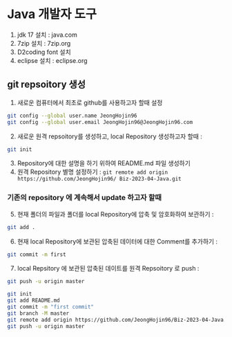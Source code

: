 # Java 개발자 도구 
1. jdk 17 설치 : java.com
2. 7zip 설치 : 7zip.org
3. D2coding font 설치
4. eclipse 설치 : eclipse.org

## git repsoitory 생성
1. 새로운 컴퓨터에서 최초로 github를 사용하고자 할때 설정
```bash
git config --global user.name JeongHojin96
git config --global user.email JeongHojin96@JeongHojin96.com
```
2. 새로운 원격 repsoitory를 생성하고, local Repository 생성하고자 할때 :
```bash
git init
```
3. Repository에 대한 설명을 하기 위하여 README.md 파일 생성하기
4. 원격 Repository 별명 설정하기 : `git remote add origin https://github.com/JeongHojin96/ Biz-2023-04-Java.git`

### 기존의 repository 에 계속해서 update 하고자 할때
5. 현재 폴더의 파일과 폴더를 local Repository에 압축 및 암호화하여 보관하기 : 
```bash
git add .
```
6. 현재 local Repository에 보관된 압축된 데이터에 대한 Comment를 추가하기 : 
```bash
git commit -m first
```
7. local Repsitory 에 보관된 압축된 데이트를 원격 Repsoitory 로 push :
```bash
git push -u origin master
```

```bash
git init
git add README.md
git commit -m "first commit"
git branch -M master
git remote add origin https://github.com/JeongHojin96/Biz-2023-04-Java.git
git push -u origin master
```
